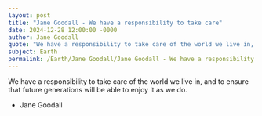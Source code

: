 ```yaml
---
layout: post
title: "Jane Goodall - We have a responsibility to take care"
date: 2024-12-28 12:00:00 -0000
author: Jane Goodall
quote: "We have a responsibility to take care of the world we live in, and to ensure that future generations will be able to enjoy it as we do."
subject: Earth
permalink: /Earth/Jane Goodall/Jane Goodall - We have a responsibility to take care
---
```


We have a responsibility to take care of the world we live in, and to ensure that future generations will be able to enjoy it as we do.

- Jane Goodall
